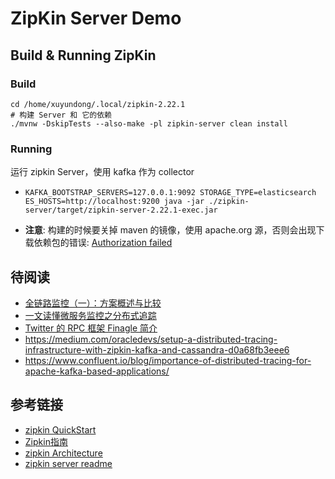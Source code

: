 ZipKin Server Demo
===

## Build & Running ZipKin

### Build

```shell
cd /home/xuyundong/.local/zipkin-2.22.1
# 构建 Server 和 它的依赖
./mvnw -DskipTests --also-make -pl zipkin-server clean install
```

### Running

运行 zipkin Server，使用 kafka 作为 collector

+ `KAFKA_BOOTSTRAP_SERVERS=127.0.0.1:9092 STORAGE_TYPE=elasticsearch ES_HOSTS=http://localhost:9200 java -jar ./zipkin-server/target/zipkin-server-2.22.1-exec.jar`

+ __注意__: 构建的时候要关掉 maven 的镜像，使用 apache.org 源，否则会出现下载依赖包的错误: [Authorization failed](https://gist.github.com/bwangelme/af849ca7553f63fa433e593738377457)


## 待阅读

+ [全链路监控（一）：方案概述与比较](https://juejin.cn/post/6844903560732213261#heading-0)
+ [一文读懂微服务监控之分布式追踪](https://zhuanlan.zhihu.com/p/77139483)
+ [Twitter 的 RPC 框架 Finagle 简介](https://www.infoq.cn/article/2014/05/twitter-finagle-intro)
+ https://medium.com/oracledevs/setup-a-distributed-tracing-infrastructure-with-zipkin-kafka-and-cassandra-d0a68fb3eee6
+ https://www.confluent.io/blog/importance-of-distributed-tracing-for-apache-kafka-based-applications/

## 参考链接

+ [zipkin QuickStart](https://zipkin.io/pages/quickstart.html)
+ [Zipkin指南](https://shenbaise9527.com/opentracing-zipkin-guide/#storage)
+ [zipkin Architecture](https://zipkin.io/pages/architecture.html)
+ [zipkin server readme](https://github.com/openzipkin/zipkin/tree/master/zipkin-server#endpoints)

